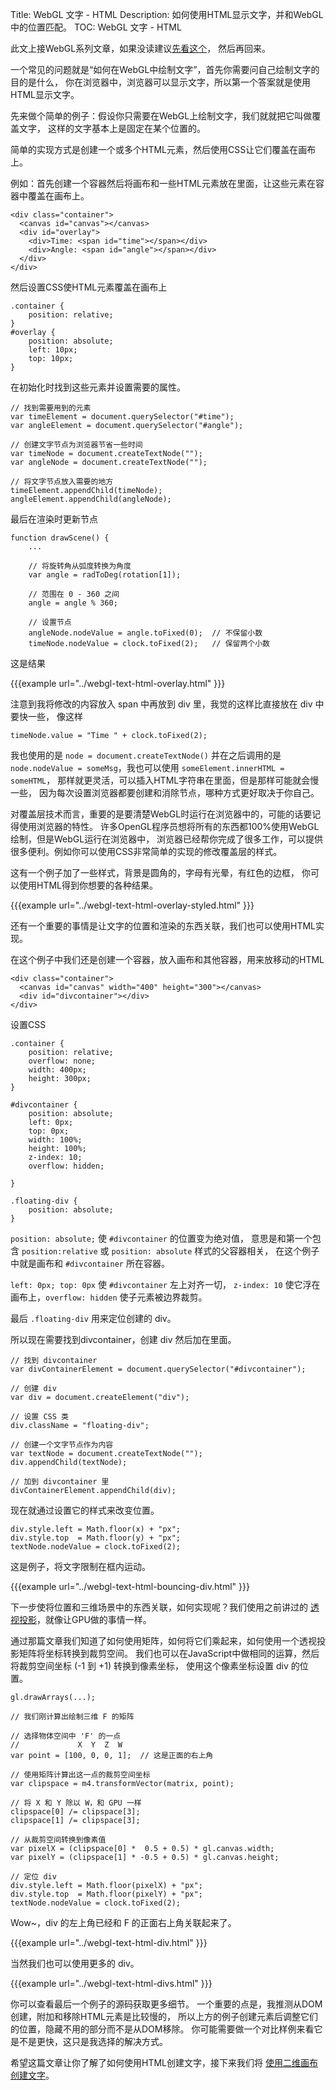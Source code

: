 Title: WebGL 文字 - HTML
Description: 如何使用HTML显示文字，并和WebGL中的位置匹配。
TOC: WebGL 文字 - HTML


此文上接WebGL系列文章，如果没读建议[先看这个](webgl-3d-perspective.html)，
然后再回来。

一个常见的问题就是“如何在WebGL中绘制文字”，首先你需要问自己绘制文字的目的是什么，
你在浏览器中，浏览器可以显示文字，所以第一个答案就是使用HTML显示文字。

先来做个简单的例子：假设你只需要在WebGL上绘制文字，我们就就把它叫做覆盖文字，
这样的文字基本上是固定在某个位置的。

简单的实现方式是创建一个或多个HTML元素，然后使用CSS让它们覆盖在画布上。

例如：首先创建一个容器然后将画布和一些HTML元素放在里面，让这些元素在容器中覆盖在画布上。

    <div class="container">
      <canvas id="canvas"></canvas>
      <div id="overlay">
        <div>Time: <span id="time"></span></div>
        <div>Angle: <span id="angle"></span></div>
      </div>
    </div>

然后设置CSS使HTML元素覆盖在画布上

    .container {
        position: relative;
    }
    #overlay {
        position: absolute;
        left: 10px;
        top: 10px;
    }

在初始化时找到这些元素并设置需要的属性。

    // 找到需要用到的元素
    var timeElement = document.querySelector("#time");
    var angleElement = document.querySelector("#angle");

    // 创建文字节点为浏览器节省一些时间
    var timeNode = document.createTextNode("");
    var angleNode = document.createTextNode("");

    // 将文字节点放入需要的地方
    timeElement.appendChild(timeNode);
    angleElement.appendChild(angleNode);

最后在渲染时更新节点

    function drawScene() {
        ...

        // 将旋转角从弧度转换为角度
        var angle = radToDeg(rotation[1]);

        // 范围在 0 - 360 之间
        angle = angle % 360;

        // 设置节点
        angleNode.nodeValue = angle.toFixed(0);  // 不保留小数
        timeNode.nodeValue = clock.toFixed(2);   // 保留两个小数

这是结果

{{{example url="../webgl-text-html-overlay.html" }}}

注意到我将修改的内容放入 span 中再放到 div 里，我觉的这样比直接放在 div 中要快一些，
像这样

    timeNode.value = "Time " + clock.toFixed(2);

我也使用的是  `node = document.createTextNode()` 并在之后调用的是
`node.nodeValue = someMsg`，我也可以使用 `someElement.innerHTML = someHTML`，
那样就更灵活，可以插入HTML字符串在里面，但是那样可能就会慢一些，
因为每次设置浏览器都要创建和消除节点，哪种方式更好取决于你自己。

对覆盖层技术而言，重要的是要清楚WebGL时运行在浏览器中的，可能的话要记得使用浏览器的特性。
许多OpenGL程序员想将所有的东西都100%使用WebGL绘制，但是WebGL运行在浏览器中，
浏览器已经帮你完成了很多工作，可以提供很多便利。例如你可以使用CSS非常简单的实现的修改覆盖层的样式。

这有一个例子加了一些样式，背景是圆角的，字母有光晕，有红色的边框，
你可以使用HTML得到你想要的各种结果。

{{{example url="../webgl-text-html-overlay-styled.html" }}}

还有一个重要的事情是让文字的位置和渲染的东西关联，我们也可以使用HTML实现。

在这个例子中我们还是创建一个容器，放入画布和其他容器，用来放移动的HTML

    <div class="container">
      <canvas id="canvas" width="400" height="300"></canvas>
      <div id="divcontainer"></div>
    </div>

设置CSS

    .container {
        position: relative;
        overflow: none;
        width: 400px;
        height: 300px;
    }

    #divcontainer {
        position: absolute;
        left: 0px;
        top: 0px;
        width: 100%;
        height: 100%;
        z-index: 10;
        overflow: hidden;

    }

    .floating-div {
        position: absolute;
    }

`position: absolute;` 使 `#divcontainer` 的位置变为绝对值，
意思是和第一个包含 `position:relative` 或 `position: absolute` 样式的父容器相关，
在这个例子中就是画布和 `#divcontainer` 所在容器。

`left: 0px; top: 0px` 使 `#divcontainer` 左上对齐一切，
`z-index: 10` 使它浮在画布上，`overflow: hidden` 使子元素被边界裁剪。

最后 `.floating-div` 用来定位创建的 div。

所以现在需要找到divcontainer，创建 div 然后加在里面。

    // 找到 divcontainer
    var divContainerElement = document.querySelector("#divcontainer");

    // 创建 div
    var div = document.createElement("div");

    // 设置 CSS 类
    div.className = "floating-div";

    // 创建一个文字节点作为内容
    var textNode = document.createTextNode("");
    div.appendChild(textNode);

    // 加到 divcontainer 里
    divContainerElement.appendChild(div);

现在就通过设置它的样式来改变位置。

    div.style.left = Math.floor(x) + "px";
    div.style.top  = Math.floor(y) + "px";
    textNode.nodeValue = clock.toFixed(2);

这是例子，将文字限制在框内运动。

{{{example url="../webgl-text-html-bouncing-div.html" }}}

下一步使将位置和三维场景中的东西关联，如何实现呢？我们使用之前讲过的
[透视投影](webgl-3d-perspective.html)，就像让GPU做的事情一样。

通过那篇文章我们知道了如何使用矩阵，如何将它们乘起来，如何使用一个透视投影矩阵将坐标转换到裁剪空间。
我们也可以在JavaScript中做相同的运算，然后将裁剪空间坐标 (-1 到 +1) 转换到像素坐标，
使用这个像素坐标设置 div 的位置。

    gl.drawArrays(...);

    // 我们刚计算出绘制三维 F 的矩阵

    // 选择物体空间中 'F' 的一点
    //             X  Y  Z  W
    var point = [100, 0, 0, 1];  // 这是正面的右上角

    // 使用矩阵计算出这一点的裁剪空间坐标
    var clipspace = m4.transformVector(matrix, point);

    // 将 X 和 Y 除以 W，和 GPU 一样
    clipspace[0] /= clipspace[3];
    clipspace[1] /= clipspace[3];

    // 从裁剪空间转换到像素值
    var pixelX = (clipspace[0] *  0.5 + 0.5) * gl.canvas.width;
    var pixelY = (clipspace[1] * -0.5 + 0.5) * gl.canvas.height;

    // 定位 div
    div.style.left = Math.floor(pixelX) + "px";
    div.style.top  = Math.floor(pixelY) + "px";
    textNode.nodeValue = clock.toFixed(2);

Wow~，div 的左上角已经和 F 的正面右上角关联起来了。

{{{example url="../webgl-text-html-div.html" }}}

当然我们也可以使用更多的 div。

{{{example url="../webgl-text-html-divs.html" }}}

你可以查看最后一个例子的源码获取更多细节。
一个重要的点是，我推测从DOM创建，附加和移除HTML元素是比较慢的，
所以上方的例子创建元素后调整它们的位置，隐藏不用的部分而不是从DOM移除。
你可能需要做一个对比样例来看它是不是更快，这只是我选择的解决方式。

希望这篇文章让你了解了如何使用HTML创建文字，接下来我们将
[使用二维画布创建文字](webgl-text-canvas2d.html)。



